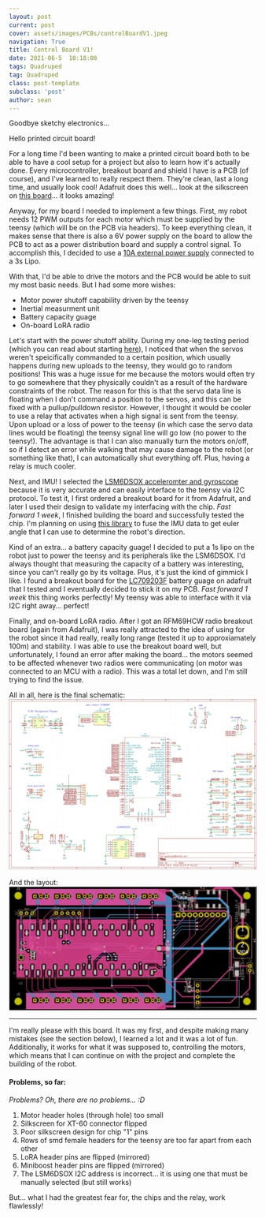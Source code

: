 ```yaml
---
layout: post
current: post
cover: assets/images/PCBs/controlBoardV1.jpeg
navigation: True
title: Control Board V1!
date: 2021-06-5  10:18:00
tags: Quadruped
tag: Quadruped
class: post-template
subclass: 'post'
author: sean
---
```


Goodbye sketchy electronics...

Hello printed circuit board!

For a long time I'd been wanting to make a printed circuit board both to be able to have a cool setup for a project but also to learn how 
it's actually done. Every microcontroller, breakout board and shield I have is a PCB (of course), and I've learned to really respect them.
They're clean, last a long time, and usually look cool! Adafruit does this well... look at the silkscreen on [this board](https://www.adafruit.com/product/4863)...
it looks amazing!

Anyway, for my board I needed to implement a few things. First, my robot needs 12 PWM outputs for each motor which must be supplied by
the teensy (which will be on the PCB via headers). To keep everything clean, it makes sense that there is also a 6V power supply on the board
to allow the PCB to act as a power distribution board and supply a control signal. To accomplish this, I decided to use a 
[10A external power supply](https://www.amazon.com/uxcell-Converter-Regulator-Waterproof-Transformer/dp/B01CUA4KK8/ref=sr_1_4?dchild=1&keywords=10A+12v+6v+converter&qid=1623687586&sr=8-4) 
connected to a 3s Lipo. 

With that, I'd be able to drive the motors and the PCB would be able to suit my most basic needs. But I had some more wishes:
- Motor power shutoff capability driven by the teensy
- Inertial measurment unit
- Battery capacity guage
- On-board LoRA radio

Let's start with the power shutoff ability. During my one-leg testing period (which you can read about starting [here](https://seanboe.github.io/blog/tag/quadruped)), 
I noticed that when the servos weren't speicifically commanded to a certain position, which usually happens during new uploads to the teensy, they would go to random
positions! This was a huge issue for me because the motors would often try to go somewhere that they physically couldn't as a result of the hardware constraints of the robot. 
The reason for this is that the servo data line is floating when I don't command a position to the servos, and this can be fixed with a pullup/pulldown resistor. However,
I thought it would be cooler to use a relay that activates when a high signal is sent from the teensy. Upon upload or a loss of power to the teensy (in which case the servo
data lines would be floating) the teensy signal line will go low (no power to the teensy!). The advantage is that I can also manually turn the motors on/off, so if I detect
an error while walking that may cause damage to the robot (or something like that), I can automatically shut everything off. Plus, having a relay is much cooler.

Next, and IMU! I selected the [LSM6DSOX acceleromter and gyroscope](https://www.st.com/resource/en/datasheet/lsm6dsox.pdf) because it is very accurate and can easily 
interface to the teensy via I2C protocol. To test it, I first ordered a breakout board for it from Adafruit, and later I used their design to validate my interfacing 
with the chip. _Fast forward 1 week_, I finished building the board and successfully tested the chip. I'm planning on using [this library](https://learn.adafruit.com/how-to-fuse-motion-sensor-data-into-ahrs-orientation-euler-quaternions/sensor-fusion-algorithms)
to fuse the IMU data to get euler angle that I can use to determine the robot's direction. 

Kind of an extra... a battery capacity guage! I decided to put a 1s lipo on the robot just to power the teensy and its peripherals like the LSM6DSOX. I'd always thought 
that measuring the capacity of a battery was interesting, since you can't really go by its voltage. Plus, it's just the kind of gimmick I like. I found a breakout board
for the [LC709203F](https://www.onsemi.com/pdf/datasheet/lc709203f-d.pdf) battery guage on adafruit that I tested and I eventually decided to stick it on my PCB. 
_Fast forward 1 week_ this thing works perfectly! My teensy was able to interface with it via I2C right away... perfect!

Finally, and on-board LoRA radio. After I got an RFM69HCW radio breakout board (again from Adafruit), I was really attracted to the idea of using for the robot since it 
had really, really long range (tested it up to approxiamately 100m) and stability. I was able to use the breakout board well, but unfortunately, I found an error after
making the board... the motors seemed to be affected whenever two radios were communicating (on motor was connected to an MCU with a radio). This was a total let down, and
I'm still trying to find the issue. 

All in all, here is the final schematic:
![schematic](assets/images/schematics/controlBoardV1Beta.png)

And the layout:
![layout](assets/images/schematics/layoutV1-1.png)
<hr/>

I'm really please with this board. It was my first, and despite making many mistakes (see the section below), I learned a lot and it was a lot of fun. Additionally,
it works for what it was supposed to, controlling the motors, which means that I can continue on with the project and complete the building of the robot.

#### Problems, so far:
_Problems? Oh, there are no problems... :D_
1. Motor header holes (through hole) too small
2. Silkscreen for XT-60 connector flipped
3. Poor silkscreen design for chip "1" pins
4. Rows of smd female headers for the teensy are too far apart from each other
5. LoRA header pins are flipped (mirrored)
6. Miniboost header pins are flipped (mirrored)
7. The LSM6DSOX I2C address is incorrect... it is using one that must be manually selected (but still works)

But... what I had the greatest fear for, the chips and the relay, work flawlessly!
